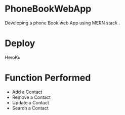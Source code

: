 # PhoneBookWebApp
Developing a phone Book web App using MERN stack .

# Deploy
HeroKu 

# Function Performed
- Add a Contact
- Remove a Contact
- Update a Contact
- Search a Contact
